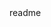 <snippet>
  <content><![CDATA[
# ${1:My Portfolio Name}
TODO: Personal portfolio showcasing my work
## Installation
TODO: TBD
## Usage
TODO: To be used for showcasing my projects and branding
## Contributing
TODO: Write history
## Credits
TODO: Write credits
## License
TODO: Write license
]]></content>
  <tabTrigger>readme</tabTrigger>
</snippet>
